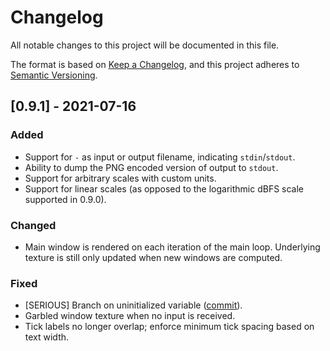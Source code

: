 # Changelog
All notable changes to this project will be documented in this file.

The format is based on [Keep a Changelog](https://keepachangelog.com/en/1.0.0/),
and this project adheres to [Semantic Versioning](https://semver.org/spec/v2.0.0.html).

## [0.9.1] - 2021-07-16
### Added
- Support for `-` as input or output filename, indicating `stdin`/`stdout`.
- Ability to dump the PNG encoded version of output to `stdout`.
- Support for arbitrary scales with custom units.
- Support for linear scales (as opposed to the logarithmic dBFS scale supported in 0.9.0).

### Changed
- Main window is rendered on each iteration of the main loop. Underlying texture is still only updated when new windows are computed.

### Fixed
- \[SERIOUS\] Branch on uninitialized variable ([commit](https://github.com/rimio/specgram/commit/b13609afcdf66d781db70fb75f6869a052a49079)).
- Garbled window texture when no input is received.
- Tick labels no longer overlap; enforce minimum tick spacing based on text width. 
